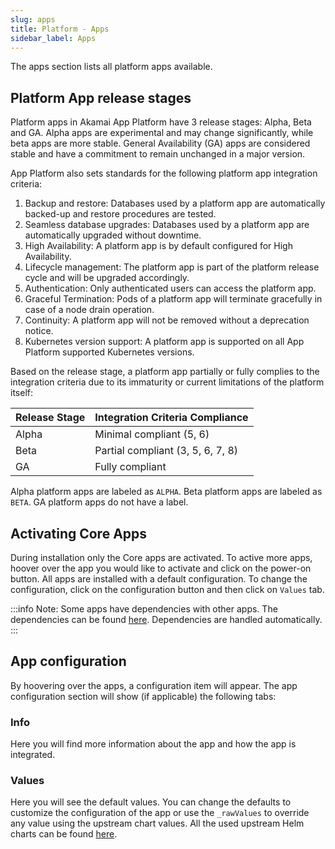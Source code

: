 ```yaml
---
slug: apps
title: Platform - Apps
sidebar_label: Apps
---
```


The apps section lists all platform apps available.

## Platform App release stages

Platform apps in Akamai App Platform have 3 release stages: Alpha, Beta and GA. Alpha apps are experimental and may change significantly, while beta apps are more stable. General Availability (GA) apps are considered stable and have a commitment to remain unchanged in a major version. 

App Platform also sets standards for the following platform app integration criteria:

1. Backup and restore: Databases used by a platform app are automatically backed-up and restore procedures are tested.
2. Seamless database upgrades: Databases used by a platform app are automatically upgraded without downtime.
3. High Availability: A platform app is by default configured for High Availability.
4. Lifecycle management: The platform app is part of the platform release cycle and will be upgraded accordingly.
5. Authentication: Only authenticated users can access the platform app.
6. Graceful Termination: Pods of a platform app will terminate gracefully in case of a node drain operation.
7. Continuity: A platform app will not be removed without a deprecation notice.
8. Kubernetes version support: A platform app is supported on all App Platform supported Kubernetes versions.

Based on the release stage, a platform app partially or fully complies to the integration criteria due to its immaturity or current limitations of the platform itself:

| Release Stage | Integration Criteria Compliance    |
| ------------- | ---------------------------------- |
| Alpha         | Minimal compliant (5, 6)           |
| Beta          | Partial compliant (3, 5, 6, 7, 8)  |
| GA            | Fully compliant                    |

Alpha platform apps are labeled as `ALPHA`. Beta platform apps are labeled as `BETA`. GA platform apps do not have a label.

## Activating Core Apps

During installation only the Core apps are activated. To active more apps, hoover over the app you would like to activate and click on the power-on button. All apps are installed with a default configuration. To change the configuration, click on the configuration button and then click on `Values` tab.

:::info
Note: Some apps have dependencies with other apps. The dependencies can be found [here](https://github.com/linode/apl-core/blob/main/core.yaml). Dependencies are handled automatically.
:::

## App configuration

By hoovering over the apps, a configuration item will appear. The app configuration section will show (if applicable) the following tabs:

### Info

Here you will find more information about the app and how the app is integrated.

### Values

Here you will see the default values. You can change the defaults to customize the configuration of the app or use the `_rawValues` to override any value using the upstream chart values. All the used upstream Helm charts can be found [here](https://github.com/linode/apl-core/blob/main/charts/).
